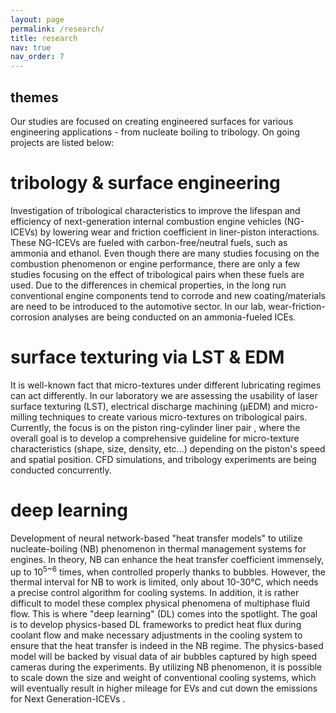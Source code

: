 ```yaml
---
layout: page
permalink: /research/
title: research
nav: true
nav_order: 7
---
```


## themes

Our studies are focused on creating engineered surfaces for various engineering applications - from nucleate boiling to tribology.
On going projects are listed below: 

# tribology & surface engineering

Investigation of tribological characteristics to improve the lifespan and efficiency of next-generation internal combustion engine vehicles (NG-ICEVs) by lowering wear and friction coefficient in liner-piston interactions. These NG-ICEVs are fueled with carbon-free/neutral fuels, such as ammonia and ethanol. Even though there are many studies focusing on the combustion phenomenon or engine performance, there are only a few studies focusing on the effect of tribological pairs when these fuels are used. Due to the differences in chemical properties, in the long run conventional engine components tend to corrode and new coating/materials are need to be introduced to the automotive sector. In our lab, wear-friction-corrosion analyses are being conducted on an ammonia-fueled ICEs.    

# surface texturing via LST & EDM

It is well-known fact that micro-textures under different lubricating regimes can act differently. In our laboratory we are assessing the usability of laser surface texturing (LST), electrical discharge machining (μEDM) and micro-milling techniques to create various micro-textures on tribological pairs. Currently, the focus is on the piston ring-cylinder liner pair , where the overall goal is to develop a comprehensive guideline for micro-texture characteristics (shape, size, density, etc...) depending on the piston's speed and spatial position. CFD simulations, and tribology experiments are being conducted concurrently. 

# deep learning

Development of neural network-based "heat transfer models" to utilize nucleate-boiling (NB) phenomenon in thermal management systems for engines. In theory, NB can enhance the heat transfer coefficient immensely, up to 10<sup>5~6</sup> times, when controlled properly thanks to bubbles. However, the thermal interval for NB to work is limited, only about 10-30°C, which needs a precise control algorithm for cooling systems. In addition, it is rather difficult to model these complex physical phenomena of multiphase fluid flow. This is where "deep learning" (DL) comes into the spotlight. The goal is to develop physics-based DL frameworks to predict heat flux during coolant flow and make necessary adjustments in the cooling system to ensure that the heat transfer is indeed in the NB regime. The physics-based model will be backed by visual data of air bubbles captured by high speed cameras during the experiments. By utilizing NB phenomenon, it is possible to scale down the size and weight of conventional cooling systems, which will eventually result in higher mileage for EVs and cut down the emissions for Next Generation-ICEVs .
